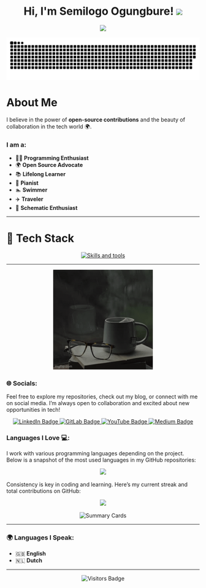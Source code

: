 <h1 align="center">Hi, I'm Semilogo Ogungbure! <img src="https://media.giphy.com/media/hvRJCLFzcasrR4ia7z/giphy.gif" width="30px"></h1>

<p align="center">
  <img src="https://readme-typing-svg.demolab.com?font=Fira+Code&weight=600&pause=1000&color=45A29E&width=800&lines=Recent+Master+Degree+Electrical+Engineer;Forward+-+thinking+Industrial+automation+/+Control+System+Engineer;ML+/+AI+Engineer;Data+Enthusiast,+Problem+Solver+and+Open+Source+Advocate" />
</p>
<!--## 🐍 Snake Animation -->
<!--
<picture>
  <source media="(prefers-color-scheme: dark)" srcset="https://raw.githubusercontent.com/BenguetAime/BenguetAime/output/github-snake-dark.svg?color=blue" />
  <source media="(prefers-color-scheme: light)" srcset="https://raw.githubusercontent.com/BenguetAime/BenguetAime/output/github-snake.svg?color=red" />
  <img alt="github-snake" src="https://raw.githubusercontent.com/BenguetAime/BenguetAime/output/github-snake.svg?color=green" />
</picture>
-->

![snake gif dark](https://github.com/Pengalu/Pengalu/blob/output/github-snake-dark.svg)

# About Me
I believe in the power of **open-source contributions** and the beauty of collaboration in the tech world 🌍.

### I am a:
- 🧑‍💻 **Programming Enthusiast**
- 🌍 **Open Source Advocate**
- 📚 **Lifelong Learner**
- 🎹 **Pianist**
- 🏊 **Swimmer**
- ✈️ **Traveler**
- 📐 **Schematic Enthusiast**
---
# 🔧 Tech Stack
<p align="center">
<a href="https://skillicons.dev">
<img src="https://skillicons.dev/icons?i=python,js,flask,fastapi,mongodb,mysql,postgres,docker,netlify,matlab" alt="Skills and tools"/>
</a>
</p>

---

<div align="center">
  <img src="assets/Welcome.gif" alt="Welcome Animation">
</div>

### 🌐 Socials:
Feel free to explore my repositories, check out my blog, or connect with me on social media. I’m always open to collaboration and excited about new opportunities in tech!

<p align="center">
  <a href="https://www.linkedin.com/in/semilogo-dan-s-ba86b2206/" target="_blank">
    <img src="https://img.shields.io/badge/LinkedIn-0077B5?style=for-the-badge&logo=linkedin&logoColor=white" alt="LinkedIn Badge"/>
  </a>
  <a href="https://gitlab.com/semilogoDan" target="_blank">
    <img src="https://img.shields.io/badge/GitLab-FC6D26?style=for-the-badge&logo=gitlab&logoColor=white" alt="GitLab Badge"/>
  </a>
  <a href="https://www.youtube.com/@SmartHomeSolution-h1y" target="_blank">
    <img src="https://img.shields.io/badge/YouTube-FF0000?style=for-the-badge&logo=youtube&logoColor=white" alt="YouTube Badge"/>
  </a>
  <a href="https://medium.com/@SemilogoDan/tor-personal-vpn-exploring-home-based-and-cloud-based-solutions-for-personal-vpn-over-tor-57e6ae0c100d" target="_blank">
    <img src="https://img.shields.io/badge/Medium-000000?style=for-the-badge&logo=medium&logoColor=white" alt="Medium Badge"/>
  </a>
</p>


### Languages I Love 💻:
I work with various programming languages depending on the project. Below is a snapshot of the most used languages in my GitHub repositories:

<p align="center">
  <!-- GitHub Top Languages Stats -->
  <img src="https://github-readme-stats.vercel.app/api/top-langs/?username=SemilogoDan&layout=compact&langs_count=10&bg_color=282C34&title_color=3B7EBF&text_color=FFFFFF&icon_color=3B7EBF&hide_border=true" />
</p>

Consistency is key in coding and learning. Here’s my current streak and total contributions on GitHub:

<p align="center">
  <!-- WakaTime Coding Activity -->
  <img src="https://github-readme-streak-stats.herokuapp.com/?user=SemilogoDan&theme=dark&hide_border=true&date_format=%5BY.%5Dn.j" />
</p>
<p align="center">
  <img src="https://github-profile-summary-cards.vercel.app/api/cards/profile-details?username=SemilogoDan&theme=dracula" alt="Summary Cards">
</p>

---

### 🌍 **Languages I Speak**:
- 🇬🇧 **English**
- 🇳🇱 **Dutch**

---

<!-- 
### 🙏 Support Me:
If you enjoy my work, consider buying me a coffee!

<p align="center">
  <a href="https://ko-fi.com/sogonetusola">
    <img src="https://ko-fi.com/img/githubbutton_sm.svg" alt="Support me on Ko-fi">
  </a>
  <br />
  <img src="https://media1.giphy.com/media/v1.Y2lkPTc5MGI3NjExcXplaTZnNzFmcmFkajBsNjBmZDJvMm43NzgxZDJwZGo2ZjZseHV2bSZlcD12MV9pbnRlcm5hbF9naWZfYnlfaWQmY3Q9cw/R6iBifIOyyV3tvmBb9/giphy.gif" alt="Ko-fi Button GIF"/>
</p>
-->


<p align="center">
  <!-- Correct Visitors Badge -->
  <img src="https://visitor-badge.laobi.icu/badge?page_id=SemilogoDan" alt="Visitors Badge"/>
</p>



